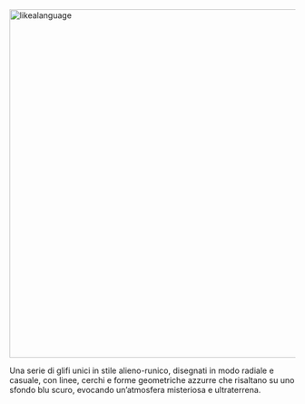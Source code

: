 <img width="614" alt="likealanguage" src="https://github.com/user-attachments/assets/6ceca613-0297-4e9d-9bad-4d71ebcfa0a3">

Una serie di glifi unici in stile alieno-runico, disegnati in modo radiale e casuale, con linee, cerchi e forme geometriche azzurre che risaltano su uno sfondo blu scuro, evocando un’atmosfera misteriosa e ultraterrena.

